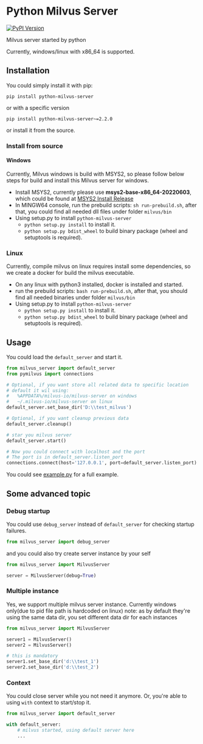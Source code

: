 # Python Milvus Server

[![PyPI Version](https://img.shields.io/pypi/v/python-milvus-server.svg)](https://pypi.python.org/pypi/python-milvus-server)

Milvus server started by python

Currently, windows/linux with x86_64 is supported.

## Installation

You could simply install it with pip:

```
pip install python-milvus-server
```

or with a specific version
```
pip install python-milvus-server~=2.2.0
```

or install it from the source.

### Install from source

#### Windows

Currently, Milvus windows is build with MSYS2, so please follow below steps for build and install this Milvus server for windows.

- Install MSYS2, currently please use **msys2-base-x86_64-20220603**, which could be found at [MSYS2 Install Release](https://github.com/msys2/msys2-installer/releases/tag/2022-06-03)
- In MINGW64 console, run the prebuild scripts: `sh run-prebuild.sh`, after that, you could find all needed dll files under folder `milvus/bin`
- Using setup.py to install `python-milvus-server`
  - `python setup.py install` to install it.
  - `python setup.py bdist_wheel` to build binary package (wheel and setuptools is required).

### Linux

Currently, compile milvus on linux requires install some dependencies, so we create a docker for build the milvus executable.

- On any linux with python3 installed, docker is installed and started.
- run the prebuild scripts: `bash run-prebuild.sh`, after that, you should find all needed binaries under folder `milvus/bin`
- Using setup.py to install `python-milvus-server`
  - `python setup.py install` to install it.
  - `python setup.py bdist_wheel` to build binary package (wheel and setuptools is required).

## Usage

You could load the `default_server` and start it.

```python
from milvus_server import default_server
from pymilvus import connections

# Optional, if you want store all related data to specific location
# default it wil using:
#   %APPDATA%/milvus-io/milvus-server on windows
#   ~/.milvus-io/milvus-server on linux
default_server.set_base_dir('D:\\test_milvus')

# Optional, if you want cleanup previous data
default_server.cleanup()

# star you milvus server
default_server.start()

# Now you could connect with localhost and the port
# The port is in default_server.listen_port
connections.connect(host='127.0.0.1', port=default_server.listen_port)

```

You could see [example.py](examples/example.py) for a full example.

## Some advanced topic

### Debug startup

You could use `debug_server` instead of `default_server` for checking startup failures.

```python
from milvus_server import debug_server
```

and you could also try create server instance by your self

```python
from milvus_server import MilvusServer

server = MilvusServer(debug=True)
```

### Multiple instance

Yes, we support multiple milvus server instance. Currently windows only(due to pid file path is hardcoded on linux)
note: as by default they're using the same data dir, you set different data dir for each instances

```python
from milvus_server import MilvusServer

server1 = MilvusServer()
server2 = MilvusServer()

# this is mandatory
server1.set_base_dir('d:\\test_1')
server2.set_base_dir('d:\\test_2')

```

### Context

You could close server while you not need it anymore.
Or, you're able to using `with` context to start/stop it.
```python
from milvus_server import default_server

with default_server:
    # milvus started, using default server here
    ...
```
